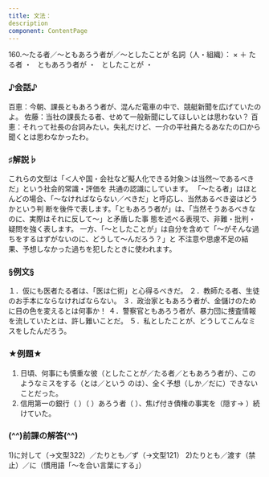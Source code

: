 ```yaml
---
title: 文法：
description
component: ContentPage
---
```



160.～たる者／～ともあろう者が／～としたことが
名詞（人・組織）： × ＋ たる者 ・
  ともあろう者が ・
  としたことが ・
### ♪会話♪
百恵：今朝、課長ともあろう者が、混んだ電車の中で、競艇新聞を広げていたのよ。 佐藤：当社の課長たる者、せめて一般新聞にしてほしいとは思わない？ 百恵：それって社長の台詞みたい。失礼だけど、一介の平社員たるあなたの口から聞くとは思わなかったわ。
### ♯解説♭
これらの文型は「＜人や国・会社など擬人化できる対象＞は当然～であるべきだ」という社会的常識・評価を 共通の認識にしています。 「～たる者」はほとんどの場合、「～なければならない／べきだ」と呼応し、当然あるべき姿はどうかという判 断を後件で表します。「ともあろう者が」は、「当然そうあるべきなのに、実際はそれに反して～」と矛盾した事 態を述べる表現で、非難・批判・疑問を強く表します。
一方、「～としたことが」は自分を含めて「～がそんな過ちをするはずがないのに、どうして～んだろう？」と 不注意や思慮不足の結果、予想しなかった過ちを犯したときに使われます。
### §例文§
１．仮にも医者たる者は、「医は仁術」と心得るべきだ。
２．教師たる者、生徒のお手本にならなければならない。
３．政治家ともあろう者が、金儲けのために目の色を変えるとは何事か！
４．警察官ともあろう者が、暴力団に捜査情報を流していたとは、許し難いことだ。
５．私としたことが、どうしてこんなミスをしたんだろう。
### ★例題★
1) 日頃、何事にも慎重な彼（としたことが／たる者／ともあろう者が）、このようなミスをする（とは／という
のは）、全く予想（しか／だに）できないことだった。  
2) 信用第一の銀行（ ）（ ）あろう者（ ）、焦げ付き債権の事実を（隠す→ ）続けていた。
### (^^)前課の解答(^^)
1)に対して（→文型322）／たりとも／ず（→文型121）
2)たりとも／渡す（禁止）／に（慣用語「～を合い言葉にする」）
